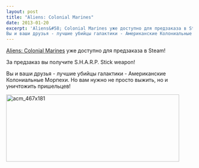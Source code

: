 ```yaml
---
layout: post
title: "Aliens: Colonial Marines"
date: 2013-01-20
excerpt: 'Aliens&#58; Colonial Marines уже доступно для предзаказа в Steam!
Вы и ваши друзья - лучшие убийцы галактики - Американские Колониальные Морпехи. Но вам нужно не просто выжить, но и уничтожить пришельцев!'
---
```


<a href="http://store.steampowered.com/app/49540/" target="_blank">Aliens: Colonial Marines</a> уже доступно для предзаказа в Steam!

За предзаказ вы получите S.H.A.R.P. Stick weapon!

Вы и ваши друзья - лучшие убийцы галактики - Американские Колониальные Морпехи. Но вам нужно не просто выжить, но и уничтожить пришельцев!

<img class="size-full wp-image-697 alignnone" alt="acm_467x181" src="http://gamersoul.ru/wp-content/uploads/2013/01/acm_467x181.jpg" width="467" height="181" />

&nbsp;